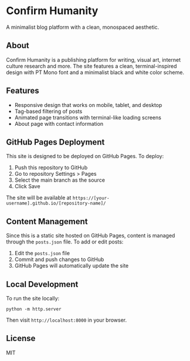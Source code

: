 # Confirm Humanity

A minimalist blog platform with a clean, monospaced aesthetic.

## About

Confirm Humanity is a publishing platform for writing, visual art, internet culture research and more. The site features a clean, terminal-inspired design with PT Mono font and a minimalist black and white color scheme.

## Features

- Responsive design that works on mobile, tablet, and desktop
- Tag-based filtering of posts
- Animated page transitions with terminal-like loading screens
- About page with contact information

## GitHub Pages Deployment

This site is designed to be deployed on GitHub Pages. To deploy:

1. Push this repository to GitHub
2. Go to repository Settings > Pages
3. Select the main branch as the source
4. Click Save

The site will be available at `https://[your-username].github.io/[repository-name]/`

## Content Management

Since this is a static site hosted on GitHub Pages, content is managed through the `posts.json` file. To add or edit posts:

1. Edit the `posts.json` file
2. Commit and push changes to GitHub
3. GitHub Pages will automatically update the site

## Local Development

To run the site locally:

```
python -m http.server
```

Then visit `http://localhost:8000` in your browser.

## License

MIT 